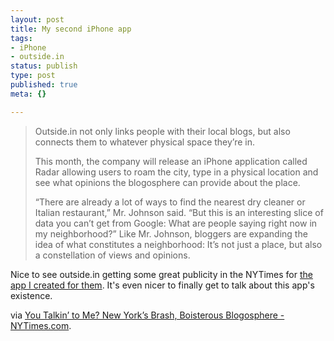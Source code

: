 ```yaml
--- 
layout: post
title: My second iPhone app
tags: 
- iPhone
- outside.in
status: publish
type: post
published: true
meta: {}

---
```

<blockquote>Outside.in not only links people with their local blogs, but also connects them to whatever physical space they’re in.

This month, the company will release an iPhone application called Radar allowing users to roam the city, type in a physical location and see what opinions the blogosphere can provide about the place.

“There are already a lot of ways to find the nearest dry cleaner or Italian restaurant,” Mr. Johnson said. “But this is an interesting slice of data you can’t get from Google: What are people saying right now in my neighborhood?” Like Mr. Johnson, bloggers are expanding the idea of what constitutes a neighborhood: It’s not just a place, but also a constellation of views and opinions.</blockquote>
Nice to see outside.in getting some great publicity in the NYTimes for <a href="http://itunes.apple.com/WebObjects/MZStore.woa/wa/viewSoftware?id=300197924&amp;mt=8">the app I created for them</a>. It's even nicer to finally get to talk about this app's existence.

via <a href="http://www.nytimes.com/2009/01/11/nyregion/thecity/11blog.html?_r=1&amp;sq=outside.in&amp;st=cse&amp;scp=2&amp;pagewanted=all">You Talkin’ to Me? New York’s Brash, Boisterous Blogosphere - NYTimes.com</a>.
